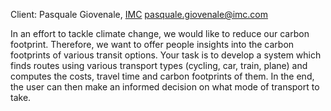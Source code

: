 Client: Pasquale Giovenale, [IMC](IMC "wikilink")
<pasquale.giovenale@imc.com>

In an effort to tackle climate change, we would like to reduce our
carbon footprint. Therefore, we want to offer people insights into the
carbon footprints of various transit options. Your task is to develop a
system which finds routes using various transport types (cycling, car,
train, plane) and computes the costs, travel time and carbon footprints
of them. In the end, the user can then make an informed decision on what
mode of transport to take.